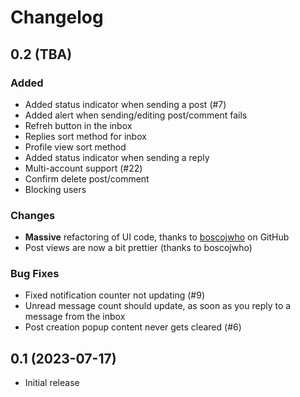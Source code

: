 # Changelog

## 0.2 (TBA)

### Added

- Added status indicator when sending a post (#7)
- Added alert when sending/editing post/comment fails
- Refreh button in the inbox
- Replies sort method for inbox
- Profile view sort method
- Added status indicator when sending a reply
- Multi-account support (#22)
- Confirm delete post/comment
- Blocking users

### Changes

- **Massive** refactoring of UI code, thanks to [boscojwho](https://github.com/boscojwho) on GitHub
- Post views are now a bit prettier (thanks to boscojwho)

### Bug Fixes

- Fixed notification counter not updating (#9)
- Unread message count should update, as soon as you reply to a message from the inbox
- Post creation popup content never gets cleared (#6)

## 0.1 (2023-07-17)

- Initial release